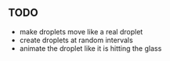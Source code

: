 ## TODO
- make droplets move like a real droplet
- create droplets at random intervals
- animate the droplet like it is hitting the glass